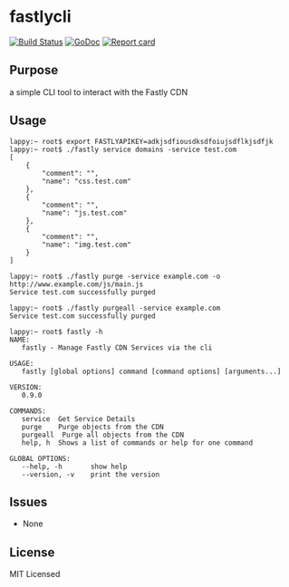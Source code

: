 # fastlycli
[![Build Status](https://travis-ci.org/cameronnewman/fastlycli.svg?branch=master)](https://travis-ci.org/cameronnewman/fastlycli) [![GoDoc](https://godoc.org/github.com/cameronnewman/fastlycli?status.svg)](http://godoc.org/github.com/cameronnewman/fastlycli) [![Report card](https://goreportcard.com/badge/github.com/cameronnewman/fastlycli)](https://goreportcard.com/report/github.com/cameronnewman/fastlycli)

## Purpose ##

a simple CLI tool to interact with the Fastly CDN

## Usage

```
lappy:~ root$ export FASTLYAPIKEY=adkjsdfiousdksdfoiujsdflkjsdfjk
lappy:~ root$ ./fastly service domains -service test.com
[
	{
		"comment": "",
		"name": "css.test.com"
	},
	{
		"comment": "",
		"name": "js.test.com"
	},
	{
		"comment": "",
		"name": "img.test.com"
	}
]
```
```
lappy:~ root$ ./fastly purge -service example.com -o http://www.example.com/js/main.js
Service test.com successfully purged
```

```
lappy:~ root$ ./fastly purgeall -service example.com
Service test.com successfully purged
```

```
lappy:~ root$ fastly -h
NAME:
   fastly - Manage Fastly CDN Services via the cli

USAGE:
   fastly [global options] command [command options] [arguments...]

VERSION:
   0.9.0

COMMANDS:
   service	Get Service Details
   purge	Purge objects from the CDN
   purgeall  Purge all objects from the CDN
   help, h	Shows a list of commands or help for one command

GLOBAL OPTIONS:
   --help, -h		show help
   --version, -v	print the version
```

## Issues
* None

## License
MIT Licensed

